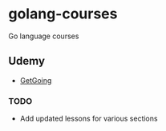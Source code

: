 # golang-courses

Go language courses

## Udemy

* [GetGoing](https://www.udemy.com/course/getgoing/)

### TODO

* Add updated lessons for various sections